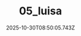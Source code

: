 ---
title: "05_luisa"
description: ""
image: "/uploads/photos/1761814205739-05_luisa.webp"
display: "/uploads/photos/1761814205739-05_luisa-display.webp"
thumbnail: "/uploads/photos/1761814205739-05_luisa-thumb.webp"
width: 4000
height: 6000
featured: false
date: 2025-10-30T08:50:05.743Z
order: 0
---